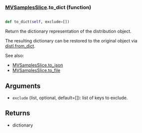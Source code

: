 ### [MVSamplesSlice](MVSamplesSlice.md).to_dict (function)


```py

def to_dict(self, exclude=[])

```



Return the dictionary representation of the distribution object.

The resulting dictionary can be restored to the original object
via [distl.from_dict](distl.from_dict.md).

See also:

* [MVSamplesSlice.to_json](MVSamplesSlice.to_json.md)
* [MVSamplesSlice.to_file](MVSamplesSlice.to_file.md)

Arguments
----------
* `exclude` (list, optional, default=[]): list of keys to exclude.

Returns
--------
* dictionary

